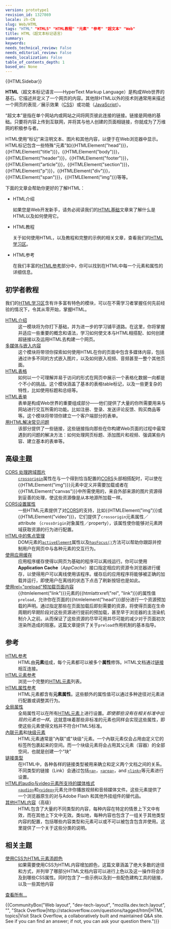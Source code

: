 ```yaml
---
version: prototype1
revision_id: 1327869
locale: zh-CN
slug: Web/HTML
tags: "HTML" "HTML5" "HTML教程" "元素" "参考" "超文本" "Web"
title: HTML（超文本标记语言）
summary: 
keywords: 
needs_technical_review: False
needs_editorial_review: False
needs_localization: False
table_of_contents_depth: 1
based_on: None
---
```

<p>{{HTMLSidebar}}</p>

<p class="summary"><span class="seoSummary"><strong>HTML</strong>（超文本标记语言——HyperText Markup Language）是构成Web世界的基石。它描述并定义了一个网页的内容。其他除HTML以外的技术则通常用来描述一个网页的表现／展示效果（<a href="/zh-CN/docs/Web/CSS">CSS</a>）或功能（<a href="/zh-CN/docs/Web/JavaScript">JavaScript</a>）。</span></p>

<p>“超文本”是指在单个网站内或网站之间将网页彼此连接的链接。链接是网络的基础。只要将内容上传到互联网，并将其与他人创建的页面相链接，你就成为了万维网的积极参与者。</p>

<p>HTML使用“标记”来注明文本、图片和其他内容，以便于在Web浏览器中显示。HTML标记包含一些特殊“元素”如{{HTMLElement("head")}}，{{HTMLElement("title")}}，{{HTMLElement("body")}}，{{HTMLElement("header")}}，{{HTMLElement("footer")}}，{{HTMLElement("article")}}，{{HTMLElement("section")}}，{{HTMLElement("p")}}，{{HTMLElement("div")}}，{{HTMLElement("span")}}，{{HTMLElement("img")}}等等。</p>

<p>下面的文章会帮助你更好的了解HTML：</p>

<section class="cleared" id="sect1">
<ul class="card-grid">
 <li><span>HTML介绍</span>

  <p>如果您是Web开发新手，请务必阅读我们的<a href="/zh-CN/docs/Web/HTML/Introduction">HTML基础</a>文章来了解什么是HTML以及如何使用它。</p>
 </li>
 <li><span>HTML教程</span>
  <p>关于如何使用HTML，以及教程和完整的示例的相关文章，查看我们的<a href="/zh-CN/docs/Web/Guide/HTML">HTML学习区</a>。</p>
 </li>
 <li><span>HTML参考</span>
  <p>在我们丰富的<a href="/zh-CN/docs/Web/HTML/Reference">HTML参考</a>部分中，你可以找到在HTML中每一个元素和属性的详细信息。</p>
 </li>
</ul>

<div class="row topicpage-table">
<div class="section">
<h2 class="Tools" id="Tools" name="Tools">初学者教程</h2>

<p>我们的<a href="/zh-CN/docs/Learn/HTML">HTML学习区</a>含有许多富有特色的模块，可以在不需学习者掌握任何先前经验的情况下，令其从零开始，掌握HTML。</p>

<dl>
 <dt><a href="/zh-CN/docs/Learn/HTML/Introduction_to_HTML">HTML介绍</a></dt>
 <dd>这一模块将为你打下基础，并为进一步的学习铺平道路。在这里，你将掌握并适应一些重要的概念和语法，学习如何使文本与HTML相搭配、如何创建超链接以及运用HTML去构建一个网页。</dd>
 <dt><a href="/zh-CN/docs/Learn/HTML/Multimedia_and_embedding">多媒体与嵌入内容</a></dt>
 <dd>这个模块将带领你探索如何使用HTML在你的页面中包含多媒体内容，包括通过许多不同的方式嵌入图片，以及如何嵌入视频、音频甚至一整个其他页面。</dd>
 <dt><a href="/zh-CN/docs/Learn/HTML/Tables">HTML表格</a></dt>
 <dd>如何以一个可理解并易于访问的形式在网页中展示一个表格化数据一向都是个不小的挑战。这个模块涵盖了基本的表格table标记，以及一些更复杂的特性，比如使用标题和总结等。</dd>
 <dt><a href="/zh-CN/docs/Learn/HTML/Forms">HTML表单</a></dt>
 <dd>表单是构成Web世界的重要组成部分——他们提供了大量的你所需要用来与网站进行交互所需的功能。比如注册、登录、发送评论反馈、购买商品等等。这个模块将带领你建立一个客户端部分的表单。</dd>
 <dt><a href="https://developer.mozilla.org/zh-CN/docs/Learn/HTML/Howto">用HTML解决常见问题</a></dt>
 <dd>该部分提供了一些链接，这些链接指向那些在你构建Web页面的过程中最常遇到的问题的解决方法：如何处理网页标题、添加图片和视频、强调某些内容、建立基本的表单等。</dd>
</dl>

<h2 id="高级主题">高级主题</h2>

<dl>
 <dt class="landingPageList"><a href="/zh-CN/docs/Web/HTML/CORS_enabled_image">CORS 处理跨域图片</a></dt>
 <dd class="landingPageList"><code><a href="/zh-CN/docs/Web/HTML/Element/img#attr-crossorigin">crossorigin</a></code>属性在与一个得到恰当配置的<a class="glossaryLink" href="/zh-CN/docs/Glossary/CORS">CORS</a>头部相搭配时，可以使在{{HTMLElement("img")}}元素中定义并需要加载或者在{{HTMLElement("canvas")}}中所需使用的，来自外部来源的图片资源得到妥善的处理，使这些资源像是从本地源所加载一样。</dd>
 <dt class="landingPageList"><a href="/zh-CN/docs/Web/HTML/CORS_settings_attributes">CORS设置属性</a></dt>
 <dd class="landingPageList">一些HTML元素提供了对<a href="/zh-CN/docs/HTTP/Access_control_CORS">CORS</a>的支持，比如{{HTMLElement("img")}}或{{HTMLElement("video")}}，它们提供了<code>crossorigin</code>元素属性／attribute （<code>crossOrigin</code>对象属性／property），该属性使你能够对元素跨域获取资源的行为进行配置。</dd>
 <dt class="landingPageList"><a href="/zh-CN/docs/Web/HTML/Focus_management_in_HTML">HTML中的焦点管理</a></dt>
 <dd class="landingPageList">DOM元素的<code><a href="/zh-CN/docs/Web/API/Document/activeElement">activeElement</a></code>属性以及<code><a href="/zh-CN/docs/Web/API/Document/hasFocus">hasFocus()</a></code>方法可以帮助你跟踪并控制用户在网页中与各种元素的交互行为。</dd>
 <dt class="landingPageList"><a href="/zh-CN/docs/Web/HTML/Using_the_application_cache">使用应用缓存</a></dt>
 <dd class="landingPageList">应用程序缓存使得以网页为基础的程序可以离线运行。你可以使用<strong>Application Cache</strong>（<em>AppCache</em>）接口指定相应的资源令浏览器进行缓存，以使得用户可以离线使用该程序。缓存后的应用程序将能够被正确的加载并运行，即使用户在离线的状态下点击了刷新按钮也是如此。</dd>
 <dt class="landingPageList"><a href="https://developer.mozilla.org/zh-CN/docs/Web/HTML/Preloading_content">使用rel="preload"预加载页面内容</a></dt>
 <dd class="landingPageList">{{htmlelement("link")}}元素的{{htmlattrxref("rel", "link")}}的属性值<code>preload</code>，允许你在页面的{{htmlelement("head")}}部分进行一个资源预加载的声明。通过指定那些在页面加载后即刻需要的资源，将使得页面在生命周期的早期阶段对这些资源进行提前的预加载，甚至早于浏览器的主渲染机制介入之前。从而保证了这些资源的尽早可用并尽可能的减少对于页面初次渲染所造成的阻塞。这篇文章提供了关于<code>preload</code>作用机制的基本指导。</dd>
</dl>
</div>

<div class="section">
<h2 class="Documentation" id="Documentation" name="Documentation">参考</h2>

<dl>
 <dt class="landingPageList"><a href="/zh-CN/docs/Web/HTML/Reference">HTML参考</a></dt>
 <dd class="landingPageList">HTML由<strong>元素</strong>组成，每个元素都可以被多个<strong>属性</strong>修饰。HTML文档通过<a href="https://developer.mozilla.org/zh-CN/docs/Web/HTML/Link_types">链接</a>相互连接。</dd>
 <dt class="landingPageList"><a href="/zh-CN/docs/Web/HTML/Element">HTML元素参考</a></dt>
 <dd class="landingPageList">浏览一个完整的<a class="glossaryLink" href="/zh-CN/docs/Glossary/HTML">HTML</a><a class="glossaryLink" href="/zh-CN/docs/Glossary/Element">元素</a>列表。</dd>
 <dt class="landingPageList"><a href="/zh-CN/docs/Web/HTML/Attributes">HTML属性参考</a></dt>
 <dd class="landingPageList">HTML元素都含有<strong>元素属性</strong>。这些额外的属性值可以通过多种途径对元素进行配置或调整其行为。</dd>
 <dt class="landingPageList"><a href="/zh-CN/docs/Web/HTML/Global_attributes">全局属性</a></dt>
 <dd class="landingPageList">全局属性可以在所有<a href="/zh-CN/docs/Web/HTML/Element">HTML元素</a>上进行设置。<em>即使那些没有在相关标准中出现的元素也一样</em>。这就意味着那些非标准的元素也同样会实现这些属性，即使这些元素使得文档并不符合HTML5标准。</dd>
 <dt class="landingPageList"><a href="/en-US/docs/Web/HTML/Inline_elements">內联元素</a>和<a href="/zh-CN/docs/Web/HTML/Block-level_elements">块级元素</a></dt>
 <dd class="landingPageList">HTML元素通常是"內联"或"块级"元素。一个內联元素仅会占用由定义它的标签所包裹起来的空间。而一个块级元素将会占用其父元素（容器）的全部空间，也就是创建一个“块”</dd>
 <dt class="landingPageList"><a href="/zh-CN/docs/Web/HTML/Link_types">链接类型</a></dt>
 <dd class="landingPageList">在HTML中，各种各样的链接类型被用来确立和定义两个文档之间的关系。不同类型的链接（Link）会通过包括<a href="/zh-CN/docs/Web/HTML/Element/a"><code>&lt;a&gt;</code></a>，<a href="/zh-CN/docs/Web/HTML/Element/area"><code>&lt;area&gt;</code></a>，and <a href="/zh-CN/docs/Web/HTML/Element/link"><code>&lt;link&gt;</code></a>等元素进行设置。</dd>
 <dt class="landingPageList"><a href="/zh-CN/docs/Web/HTML/Supported_media_formats">HTML的audio与video元素所支持的媒体格式</a></dt>
 <dd class="landingPageList"><a href="/zh-CN/docs/Web/HTML/Element/audio"><code>&lt;audio&gt;</code></a>和<a href="/zh-CN/docs/Web/HTML/Element/video"><code>&lt;video&gt;</code></a>元素允许你播放视频和音频媒体文件。这些元素提供了一个浏览器原生的对与Adobe Flash 和其他外挂组件的替代品。</dd>
 <dt class="landingPageList"><a href="/zh-CN/docs/Web/HTML/Kinds_of_HTML_content">其他HTML内容</a>（高级）</dt>
 <dd class="landingPageList">HTML包含了大量的不同类型的内容，每种内容在特定的情景上下文中有效，而在其他上下文中无效。类似地，每种内容也包含了一组关于其他类型内容的配置，包括哪些内容类型和元素可以或不可以被包含包含并使用。这里提供了一个关于这些分类的说明。</dd>
</dl>

<h2 class="landingPageList" id="相关主题">相关主题</h2>

<dl>
 <dt><a href="/zh-CN/docs/Web/HTML/Applying_color">使用CSS为HTML元素添颜色</a></dt>
 <dd>如果需要使用CSS为HTML内容增加颜色，这篇文章涵盖了绝大多数的途径和方式，并列举了哪部分HTML文档内容可以进行上色以及这一操作将会涉及到哪些CSS属性。同时包含了一些示例以及到一些配色建构工具的链接，以及一些其他内容</dd>
</dl>
</div>
</div>
<span class="alllinks"><a href="/zh-CN/docs/tag/HTML">查看所有...</a></span>

<p>{{CommunityBox("Web layout", "dev-tech-layout", "mozilla.dev.tech.layout", "", "Stack Overflow|http://stackoverflow.com/questions/tagged/html|HTML topics|Visit Stack Overflow, a collaboratively built and maintained Q&amp;A site. See if you can find an answer; if not, you can ask your question there.")}}</p>
</section>

<p>&nbsp;</p>

